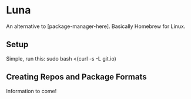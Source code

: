 # Luna
An alternative to [package-manager-here]. Basically Homebrew for Linux.

## Setup
Simple, run this: sudo bash <(curl -s -L git.io)

## Creating Repos and Package Formats
Information to come!

